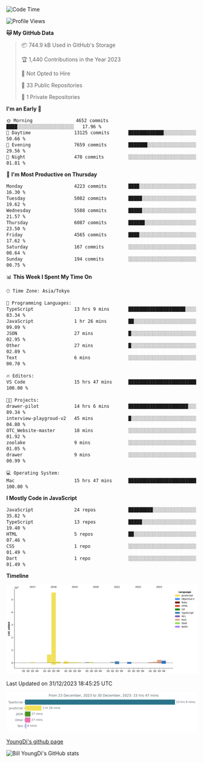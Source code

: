 <!--START_SECTION:waka-->
![Code Time](http://img.shields.io/badge/Code%20Time-293%20hrs%2056%20mins-blue)

![Profile Views](http://img.shields.io/badge/Profile%20Views-0-blue)

**🐱 My GitHub Data** 

> 📦 744.9 kB Used in GitHub's Storage 
 > 
> 🏆 1,440 Contributions in the Year 2023
 > 
> 🚫 Not Opted to Hire
 > 
> 📜 33 Public Repositories 
 > 
> 🔑 1 Private Repositories 
 > 
**I'm an Early 🐤** 

```text
🌞 Morning                4652 commits        ████░░░░░░░░░░░░░░░░░░░░░   17.96 % 
🌆 Daytime                13125 commits       █████████████░░░░░░░░░░░░   50.66 % 
🌃 Evening                7659 commits        ███████░░░░░░░░░░░░░░░░░░   29.56 % 
🌙 Night                  470 commits         ░░░░░░░░░░░░░░░░░░░░░░░░░   01.81 % 
```
📅 **I'm Most Productive on Thursday** 

```text
Monday                   4223 commits        ████░░░░░░░░░░░░░░░░░░░░░   16.30 % 
Tuesday                  5082 commits        █████░░░░░░░░░░░░░░░░░░░░   19.62 % 
Wednesday                5588 commits        █████░░░░░░░░░░░░░░░░░░░░   21.57 % 
Thursday                 6087 commits        ██████░░░░░░░░░░░░░░░░░░░   23.50 % 
Friday                   4565 commits        ████░░░░░░░░░░░░░░░░░░░░░   17.62 % 
Saturday                 167 commits         ░░░░░░░░░░░░░░░░░░░░░░░░░   00.64 % 
Sunday                   194 commits         ░░░░░░░░░░░░░░░░░░░░░░░░░   00.75 % 
```


📊 **This Week I Spent My Time On** 

```text
🕑︎ Time Zone: Asia/Tokyo

💬 Programming Languages: 
TypeScript               13 hrs 9 mins       █████████████████████░░░░   83.34 % 
JavaScript               1 hr 26 mins        ██░░░░░░░░░░░░░░░░░░░░░░░   09.09 % 
JSON                     27 mins             █░░░░░░░░░░░░░░░░░░░░░░░░   02.95 % 
Other                    27 mins             █░░░░░░░░░░░░░░░░░░░░░░░░   02.89 % 
Text                     6 mins              ░░░░░░░░░░░░░░░░░░░░░░░░░   00.70 % 

🔥 Editors: 
VS Code                  15 hrs 47 mins      █████████████████████████   100.00 % 

🐱‍💻 Projects: 
drawer-pilot             14 hrs 6 mins       ██████████████████████░░░   89.34 % 
interview-playgroud-v2   45 mins             █░░░░░░░░░░░░░░░░░░░░░░░░   04.80 % 
OTC_Website-master       18 mins             ░░░░░░░░░░░░░░░░░░░░░░░░░   01.92 % 
zoolake                  9 mins              ░░░░░░░░░░░░░░░░░░░░░░░░░   01.05 % 
drawer                   9 mins              ░░░░░░░░░░░░░░░░░░░░░░░░░   00.99 % 

💻 Operating System: 
Mac                      15 hrs 47 mins      █████████████████████████   100.00 % 
```

**I Mostly Code in JavaScript** 

```text
JavaScript               24 repos            █████████░░░░░░░░░░░░░░░░   35.82 % 
TypeScript               13 repos            █████░░░░░░░░░░░░░░░░░░░░   19.40 % 
HTML                     5 repos             ██░░░░░░░░░░░░░░░░░░░░░░░   07.46 % 
CSS                      1 repo              ░░░░░░░░░░░░░░░░░░░░░░░░░   01.49 % 
Dart                     1 repo              ░░░░░░░░░░░░░░░░░░░░░░░░░   01.49 % 
```



**Timeline**

![Lines of Code chart](https://raw.githubusercontent.com/Youngdi/Youngdi/master/assets/bar_graph.png)


 Last Updated on 31/12/2023 18:45:25 UTC
<!--END_SECTION:waka-->

![wakatime](./images/stat.svg)

[YoungDi's github page](https://youngdi.github.io)

![Bill YoungDi's GitHub stats](https://github-readme-stats.vercel.app/api?username=youngdi&count_private=true&show_icons=true)
